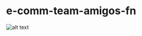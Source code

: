 # e-comm-team-amigos-fn
![ alt text ](https://img.shields.io/badge/Node.js-rest-339933?style=for-the-badge&logo=Tesla)

